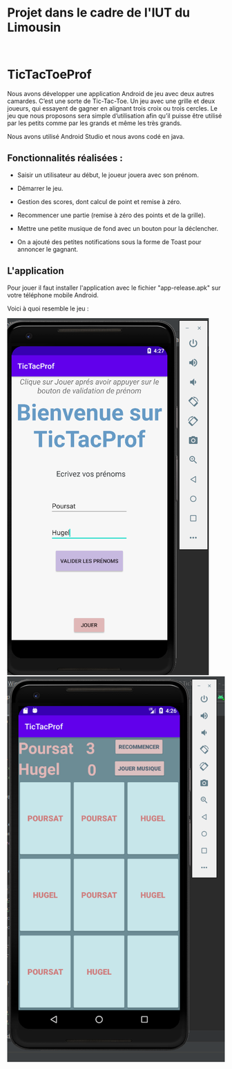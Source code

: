 # Projet dans le cadre de l'IUT du Limousin
<br />

# TicTacToeProf

 Nous avons développer une application Android de jeu avec deux autres camardes. C’est une sorte de Tic-Tac-Toe. Un jeu avec une grille et deux joueurs, qui essayent de gagner en alignant trois croix ou trois cercles. Le jeu que nous proposons sera simple d’utilisation afin qu’il puisse être utilisé par les petits comme par les grands et même les très grands.
 
 Nous avons utilisé Android Studio et nous avons codé en java.


## Fonctionnalités réalisées : 

* Saisir un utilisateur au début, le joueur jouera avec son prénom.

* Démarrer le jeu.  

* Gestion des scores, dont calcul de point et remise à zéro.

* Recommencer une partie (remise à zéro des points et de la grille).

* Mettre une petite musique de fond avec un bouton pour la déclencher.

* On a ajouté des petites notifications sous la forme de Toast pour annoncer le gagnant.

## L'application

Pour jouer il faut installer l'application avec le fichier "app-release.apk" sur votre téléphone mobile Android.

Voici à quoi resemble le jeu :

<img src="./img/cap2.PNG" alt="Accueil" />

<img src="./img/cap1.PNG" alt="Jeu" />

